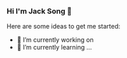 ### Hi I'm Jack Song 👋


Here are some ideas to get me started:

- 🔭 I’m currently working on 
- 🌱 I’m currently learning ...
